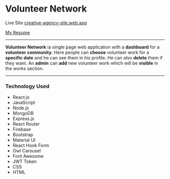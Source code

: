 # Volunteer Network
Live Site [creative-agency-site.web.app](https://creative-agency-site.web.app/)

[My Resume](https://drive.google.com/file/d/1C6tWB0eGmn5trNhBzNruMWWFWKOqNPT0/view?usp=sharing)

___

<strong>Volunteer Network</strong> ia single page web application with a <strong>dashboard</strong> for a <strong>volunteer community</strong>. Here people can <strong>choose</strong> volunteer work for a <strong>specific date</strong> and he can see them in his profile. He can also <strong>delete</strong> them if they want. An <strong>admin</strong> can <strong>add</strong> new volunteer work which will be <strong>visible</strong> in the works section.

___

### Technology Used
- React.js
- JavaScript
- Node.js
- MongoDB
- Express.js
- React Router
- Firebase
- Bootstrap
- Material UI
- React Hook Form
- Owl Carousel
- Font Awesome
- JWT Token
- CSS
- HTML
